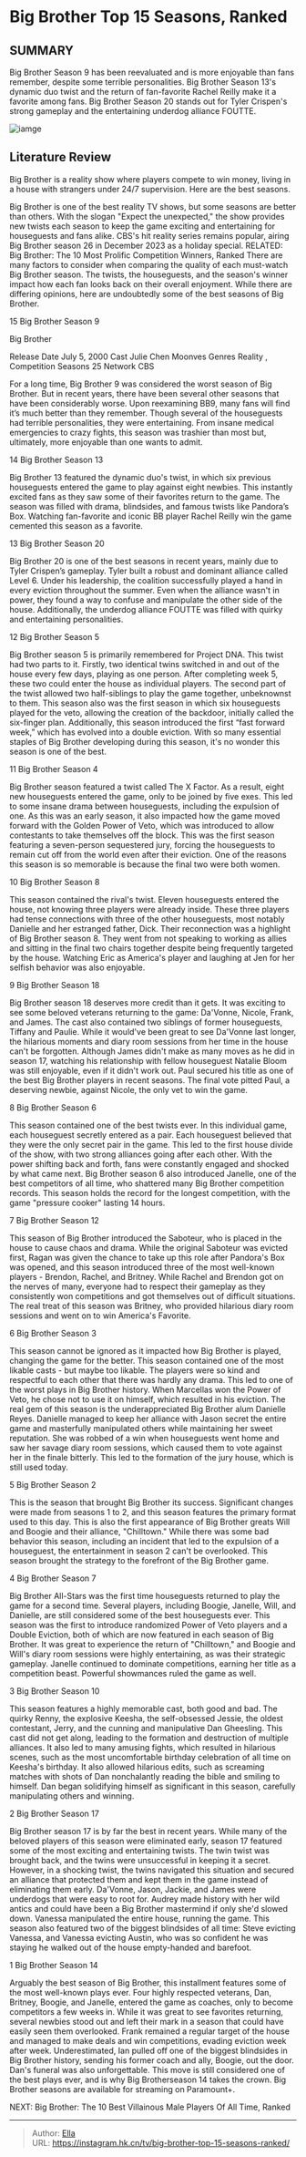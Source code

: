 # Big Brother Top 15 Seasons, Ranked


## SUMMARY 


 Big Brother Season 9 has been reevaluated and is more enjoyable than fans remember, despite some terrible personalities. 
 Big Brother Season 13&#39;s dynamic duo twist and the return of fan-favorite Rachel Reilly make it a favorite among fans. 
 Big Brother Season 20 stands out for Tyler Crispen&#39;s strong gameplay and the entertaining underdog alliance FOUTTE. 

![iamge](https://static1.srcdn.com/wordpress/wp-content/uploads/2023/11/10-things-you-never-knew-about-life-in-the-big-brother-house.jpg)

## Literature Review
Big Brother is a reality show where players compete to win money, living in a house with strangers under 24/7 supervision. Here are the best seasons.




Big Brother is one of the best reality TV shows, but some seasons are better than others. With the slogan &#34;Expect the unexpected,&#34; the show provides new twists each season to keep the game exciting and entertaining for houseguests and fans alike. CBS&#39;s hit reality series remains popular, airing Big Brother season 26 in December 2023 as a holiday special.
RELATED: Big Brother: The 10 Most Prolific Competition Winners, Ranked
There are many factors to consider when comparing the quality of each must-watch Big Brother season. The twists, the houseguests, and the season&#39;s winner impact how each fan looks back on their overall enjoyment. While there are differing opinions, here are undoubtedly some of the best seasons of Big Brother.









 








 15  Big Brother Season 9 



 







        


 Big Brother 

 Release Date   July 5, 2000    Cast   Julie Chen Moonves    Genres   Reality , Competition    Seasons   25    Network   CBS    




For a long time, Big Brother 9 was considered the worst season of Big Brother. But in recent years, there have been several other seasons that have been considerably worse. Upon reexamining BB9, many fans will find it’s much better than they remember. Though several of the houseguests had terrible personalities, they were entertaining. From insane medical emergencies to crazy fights, this season was trashier than most but, ultimately, more enjoyable than one wants to admit.





 14  Big Brother Season 13 


 







Big Brother 13 featured the dynamic duo&#39;s twist, in which six previous houseguests entered the game to play against eight newbies. This instantly excited fans as they saw some of their favorites return to the game. The season was filled with drama, blindsides, and famous twists like Pandora’s Box. Watching fan-favorite and iconic BB player Rachel Reilly win the game cemented this season as a favorite.





 13  Big Brother Season 20 
        

Big Brother 20 is one of the best seasons in recent years, mainly due to Tyler Crispen’s gameplay. Tyler built a robust and dominant alliance called Level 6. Under his leadership, the coalition successfully played a hand in every eviction throughout the summer. Even when the alliance wasn&#39;t in power, they found a way to confuse and manipulate the other side of the house. Additionally, the underdog alliance FOUTTE was filled with quirky and entertaining personalities.





 12  Big Brother Season 5 
        

Big Brother season 5 is primarily remembered for Project DNA. This twist had two parts to it. Firstly, two identical twins switched in and out of the house every few days, playing as one person. After completing week 5, these two could enter the house as individual players. The second part of the twist allowed two half-siblings to play the game together, unbeknownst to them.
This season also was the first season in which six houseguests played for the veto, allowing the creation of the backdoor, initially called the six-finger plan. Additionally, this season introduced the first “fast forward week,” which has evolved into a double eviction. With so many essential staples of Big Brother developing during this season, it&#39;s no wonder this season is one of the best.





 11  Big Brother Season 4 


 







Big Brother season featured a twist called The X Factor. As a result, eight new houseguests entered the game, only to be joined by five exes. This led to some insane drama between houseguests, including the expulsion of one. As this was an early season, it also impacted how the game moved forward with the Golden Power of Veto, which was introduced to allow contestants to take themselves off the block. This was the first season featuring a seven-person sequestered jury, forcing the houseguests to remain cut off from the world even after their eviction. One of the reasons this season is so memorable is because the final two were both women.





 10  Big Brother Season 8 
        

This season contained the rival&#39;s twist. Eleven houseguests entered the house, not knowing three players were already inside. These three players had tense connections with three of the other houseguests, most notably Danielle and her estranged father, Dick. Their reconnection was a highlight of Big Brother season 8. They went from not speaking to working as allies and sitting in the final two chairs together despite being frequently targeted by the house. Watching Eric as America&#39;s player and laughing at Jen for her selfish behavior was also enjoyable.





 9  Big Brother Season 18 
        

Big Brother season 18 deserves more credit than it gets. It was exciting to see some beloved veterans returning to the game: Da&#39;Vonne, Nicole, Frank, and James. The cast also contained two siblings of former houseguests, Tiffany and Paulie. While it would&#39;ve been great to see Da&#39;Vonne last longer, the hilarious moments and diary room sessions from her time in the house can&#39;t be forgotten.
Although James didn&#39;t make as many moves as he did in season 17, watching his relationship with fellow houseguest Natalie Bloom was still enjoyable, even if it didn&#39;t work out. Paul secured his title as one of the best Big Brother players in recent seasons. The final vote pitted Paul, a deserving newbie, against Nicole, the only vet to win the game.





 8  Big Brother Season 6 
        

This season contained one of the best twists ever. In this individual game, each houseguest secretly entered as a pair. Each houseguest believed that they were the only secret pair in the game. This led to the first house divide of the show, with two strong alliances going after each other. With the power shifting back and forth, fans were constantly engaged and shocked by what came next. Big Brother season 6 also introduced Janelle, one of the best competitors of all time, who shattered many Big Brother competition records. This season holds the record for the longest competition, with the game &#34;pressure cooker&#34; lasting 14 hours.





 7  Big Brother Season 12 
        

This season of Big Brother introduced the Saboteur, who is placed in the house to cause chaos and drama. While the original Saboteur was evicted first, Ragan was given the chance to take up this role after Pandora&#39;s Box was opened, and this season introduced three of the most well-known players - Brendon, Rachel, and Britney. While Rachel and Brendon got on the nerves of many, everyone had to respect their gameplay as they consistently won competitions and got themselves out of difficult situations. The real treat of this season was Britney, who provided hilarious diary room sessions and went on to win America&#39;s Favorite.





 6  Big Brother Season 3 
        

This season cannot be ignored as it impacted how Big Brother is played, changing the game for the better. This season contained one of the most likable casts - but maybe too likable. The players were so kind and respectful to each other that there was hardly any drama. This led to one of the worst plays in Big Brother history.
When Marcellas won the Power of Veto, he chose not to use it on himself, which resulted in his eviction. The real gem of this season is the underappreciated Big Brother alum Danielle Reyes. Danielle managed to keep her alliance with Jason secret the entire game and masterfully manipulated others while maintaining her sweet reputation. She was robbed of a win when houseguests went home and saw her savage diary room sessions, which caused them to vote against her in the finale bitterly. This led to the formation of the jury house, which is still used today.





 5  Big Brother Season 2 
        

This is the season that brought Big Brother its success. Significant changes were made from seasons 1 to 2, and this season features the primary format used to this day. This is also the first appearance of Big Brother greats Will and Boogie and their alliance, &#34;Chilltown.&#34; While there was some bad behavior this season, including an incident that led to the expulsion of a houseguest, the entertainment in season 2 can&#39;t be overlooked. This season brought the strategy to the forefront of the Big Brother game.





 4  Big Brother Season 7 
        

Big Brother All-Stars was the first time houseguests returned to play the game for a second time. Several players, including Boogie, Janelle, Will, and Danielle, are still considered some of the best houseguests ever. This season was the first to introduce randomized Power of Veto players and a Double Eviction, both of which are now featured in each season of Big Brother. It was great to experience the return of &#34;Chilltown,&#34; and Boogie and Will&#39;s diary room sessions were highly entertaining, as was their strategic gameplay. Janelle continued to dominate competitions, earning her title as a competition beast. Powerful showmances ruled the game as well.





 3  Big Brother Season 10 
        

This season features a highly memorable cast, both good and bad. The quirky Renny, the explosive Keesha, the self-obsessed Jessie, the oldest contestant, Jerry, and the cunning and manipulative Dan Gheesling. This cast did not get along, leading to the formation and destruction of multiple alliances. It also led to many amusing fights, which resulted in hilarious scenes, such as the most uncomfortable birthday celebration of all time on Keesha&#39;s birthday. It also allowed hilarious edits, such as screaming matches with shots of Dan nonchalantly reading the bible and smiling to himself. Dan began solidifying himself as significant in this season, carefully manipulating others and winning.





 2  Big Brother Season 17 
        

Big Brother season 17 is by far the best in recent years. While many of the beloved players of this season were eliminated early, season 17 featured some of the most exciting and entertaining twists. The twin twist was brought back, and the twins were unsuccessful in keeping it a secret. However, in a shocking twist, the twins navigated this situation and secured an alliance that protected them and kept them in the game instead of eliminating them early.
Da&#39;Vonne, Jason, Jackie, and James were underdogs that were easy to root for. Audrey made history with her wild antics and could have been a Big Brother mastermind if only she&#39;d slowed down. Vanessa manipulated the entire house, running the game. This season also featured two of the biggest blindsides of all time: Steve evicting Vanessa, and Vanessa evicting Austin, who was so confident he was staying he walked out of the house empty-handed and barefoot.





 1  Big Brother Season 14 
        

Arguably the best season of Big Brother, this installment features some of the most well-known plays ever. Four highly respected veterans, Dan, Britney, Boogie, and Janelle, entered the game as coaches, only to become competitors a few weeks in. While it was great to see favorites returning, several newbies stood out and left their mark in a season that could have easily seen them overlooked.
Frank remained a regular target of the house and managed to make deals and win competitions, evading eviction week after week. Underestimated, Ian pulled off one of the biggest blindsides in Big Brother history, sending his former coach and ally, Boogie, out the door. Dan&#39;s funeral was also unforgettable. This move is still considered one of the best plays ever, and is why Big Brotherseason 14 takes the crown.
Big Brother seasons are available for streaming on Paramount&#43;. 

NEXT: Big Brother: The 10 Best Villainous Male Players Of All Time, Ranked  

---

> Author: [Ella](https://instagram.hk.cn/)  
> URL: https://instagram.hk.cn/tv/big-brother-top-15-seasons-ranked/  

